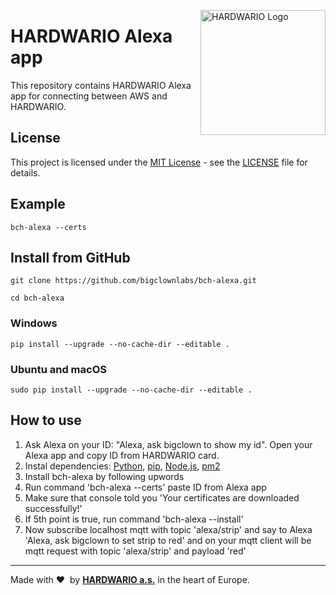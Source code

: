 <a href="https://www.hardwario.com/"><img src="https://www.hardwario.com/ci/assets/hw-logo.svg" width="200" alt="HARDWARIO Logo" align="right"></a>

#  HARDWARIO Alexa app

This repository contains HARDWARIO Alexa app for connecting between AWS and HARDWARIO.


## License

This project is licensed under the [MIT License](https://opensource.org/licenses/MIT/) - see the [LICENSE](LICENSE) file for details.

## Example
```
bch-alexa --certs
```
## Install from GitHub
```
git clone https://github.com/bigclownlabs/bch-alexa.git
```
```
cd bch-alexa
```
### Windows
```
pip install --upgrade --no-cache-dir --editable .
```
### Ubuntu and macOS
```
sudo pip install --upgrade --no-cache-dir --editable .
```
## How to use
1. Ask Alexa on your ID: "Alexa, ask bigclown to show my id". Open your Alexa app and copy ID from HARDWARIO card.
2. Instal dependencies: [Python](https://www.python.org/downloads/), [pip](https://pip.pypa.io/en/stable/installing/), [Node.js](https://nodejs.org/en/download/), [pm2](https://www.npmjs.com/package/pm2)
3. Install bch-alexa by following upwords
4. Run command 'bch-alexa --certs' paste ID from Alexa app
5. Make sure that console told you 'Your certificates are downloaded successfully!'
6. If 5th point is true, run command 'bch-alexa --install'
7. Now subscribe localhost mqtt with topic 'alexa/strip' and say to Alexa 'Alexa, ask bigclown to set strip to red' and on your mqtt client will be mqtt request with topic 'alexa/strip' and payload 'red'
---

Made with &#x2764;&nbsp; by [**HARDWARIO a.s.**](https://www.hardwario.com/) in the heart of Europe.
